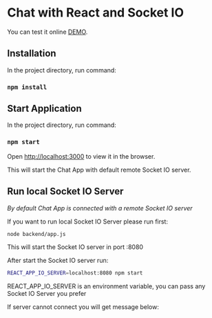 # Chat with React and Socket IO
You can test it online [DEMO](https://github.com/facebook/create-react-app).

## Installation

In the project directory, run command:

### `npm install`

## Start Application

In the project directory, run command:

### `npm start`

Open [http://localhost:3000](http://localhost:3000) to view it in the browser.

This will start the Chat App with default remote Socket IO server. 

## Run local Socket IO Server
_By default Chat App is connected with a remote Socket IO server_

If you want to run local Socket IO Server please run first:

```sh
node backend/app.js
```

This will start the Socket IO server in port :8080

After start the Socket IO server run:

```sh
REACT_APP_IO_SERVER=localhost:8080 npm start
```

REACT_APP_IO_SERVER is an environment variable, you can pass any Socket IO Server you prefer

If server cannot connect you will get message below: